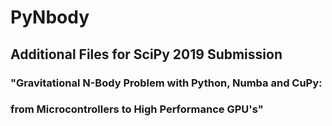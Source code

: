 # PyNbody
## Additional Files for SciPy 2019 Submission
### "Gravitational N-Body Problem with Python, Numba and CuPy:
### from Microcontrollers to High Performance GPU's"
